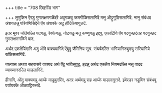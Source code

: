 +++
title = "708 छिद्रगॊंड भाग"

+++
तुणुकिन ऎरडु गुणलक्षणगळॆंदरॆ अवुगळन्नु क्रमगॊळिसलागिदॆ मत्तु ऒट्टुगूडिसलागिदॆ. नानु संबंधद अंशगळन्नु परिगणिसिद्देनॆ ऎंब अंशक्कॆ अदु हॊंदिकॆयागुत्तदॆ.

इतर मूवर जॊतॆयल्लि पदगळु, रॆक्कॆगळु, नोटगळु मत्तु कण्णुगळु इद्दवु. एकाटिंगि ऎंब पदगुच्छदंतह पदगुच्छद गुणलक्षणगळिगॆ वाद.

अर्थद एकतॆयिंदागि अदु ऒंदे वाक्यवागिदॆ ऎंबुदु जैमिनिय सूत्र. संघर्षदल्लि भागियागिरुवुदन्नु सरियागिये खंडिसलागिदॆ.

व्यत्यास अथवा सहवासवे वाक्यद अर्थ ऎंदु भाविसुवुदु. इदन्नु अर्थद एकतॆय नियमदल्लि मत्तु वादद व्याख्यानदल्लि माडलागिदॆ.

हीगागि, ऒंदु वाक्यवन्नु आय्कॆ माडुवुदरिंद, अदर अर्थवन्नु सह आय्कॆ माडलागुत्तदॆ. इवॆरडर नडुविन संबंधवू पर्यायक्कॆ ऒळपट्टिरुत्तदॆ.


